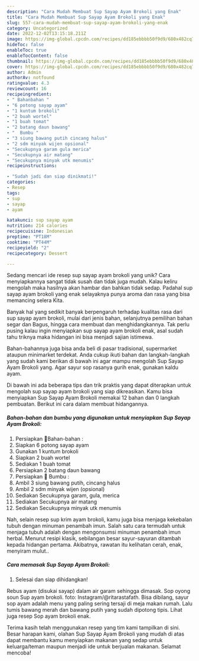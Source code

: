 ```yaml
---
description: "Cara Mudah Membuat Sup Sayap Ayam Brokoli yang Enak"
title: "Cara Mudah Membuat Sup Sayap Ayam Brokoli yang Enak"
slug: 557-cara-mudah-membuat-sup-sayap-ayam-brokoli-yang-enak
category: Uncategorized
date: 2022-12-02T13:15:18.211Z
image: https://img-global.cpcdn.com/recipes/dd185ebbbb50f9d9/680x482cq70/sup-sayap-ayam-brokoli-foto-resep-utama.jpg
hideToc: false
enableToc: true
enableTocContent: false
thumbnail: https://img-global.cpcdn.com/recipes/dd185ebbbb50f9d9/680x482cq70/sup-sayap-ayam-brokoli-foto-resep-utama.jpg
cover: https://img-global.cpcdn.com/recipes/dd185ebbbb50f9d9/680x482cq70/sup-sayap-ayam-brokoli-foto-resep-utama.jpg
author: Admin
authorAv: notfound
ratingvalue: 4.3
reviewcount: 16
recipeingredient:
- " Bahanbahan "
- "6 potong sayap ayam"
- "1 kuntum brokoli"
- "2 buah wortel"
- "1 buah tomat"
- "2 batang daun bawang"
- "  Bumbu "
- "3 siung bawang putih cincang halus"
- "2 sdm minyak wijen opsional"
- "Secukupnya garam gula merica"
- "Secukupnya air matang"
- "Secukupnya minyak utk menumis"
recipeinstructions:

- "Sudah jadi dan siap dinikmati!"
categories:
- Resep
tags:
- sup
- sayap
- ayam

katakunci: sup sayap ayam 
nutrition: 214 calories
recipecuisine: Indonesian
preptime: "PT18M"
cooktime: "PT44M"
recipeyield: "2"
recipecategory: Dessert

---
```





Sedang mencari ide resep sup sayap ayam brokoli yang unik? Cara menyiapkannya sangat tidak susah dan tidak juga mudah. Kalau keliru mengolah maka hasilnya akan hambar dan bahkan tidak sedap. Padahal sup sayap ayam brokoli yang enak selayaknya punya aroma dan rasa yang bisa memancing selera Kita.





Banyak hal yang sedikit banyak berpengaruh terhadap kualitas rasa dari sup sayap ayam brokoli, mulai dari jenis bahan, selanjutnya pemilihan bahan segar dan Bagus, hingga cara membuat dan menghidangkannya. Tak perlu pusing kalau ingin menyiapkan sup sayap ayam brokoli enak,      asal sudah tahu triknya maka hidangan ini bisa menjadi sajian istimewa.














Bahan-bahannya juga bisa anda beli di pasar tradisional, supermarket ataupun minimarket terdekat. Anda cukup ikuti bahan dan langkah-langkah yang sudah kami berikan di bawah ini agar mampu mengolah Sup Sayap Ayam Brokoli yang. Agar sayur sop rasanya gurih enak, gunakan kaldu ayam.






Di bawah ini ada beberapa tips dan trik praktis yang dapat diterapkan untuk mengolah sup sayap ayam brokoli yang siap dikreasikan. Kamu bisa menyiapkan Sup Sayap Ayam Brokoli memakai 12 bahan dan 0 langkah pembuatan. Berikut ini cara dalam membuat hidangannya.

<!--inarticleads1-->

##### Bahan-bahan dan bumbu yang digunakan untuk menyiapkan Sup Sayap Ayam Brokoli:

1. Persiapkan  📌Bahan-bahan :
1. Siapkan 6 potong sayap ayam
1. Gunakan 1 kuntum brokoli
1. Siapkan 2 buah wortel
1. Sediakan 1 buah tomat
1. Persiapkan 2 batang daun bawang
1. Persiapkan  📌 Bumbu :
1. Ambil 3 siung bawang putih, cincang halus
1. Ambil 2 sdm minyak wijen (opsional)
1. Sediakan Secukupnya garam, gula, merica
1. Sediakan Secukupnya air matang
1. Sediakan Secukupnya minyak utk menumis


Nah, selain resep sup krim ayam brokoli, kamu juga bisa menjaga kekebalan tubuh dengan minuman penambah imun. Salah satu cara termudah untuk menjaga tubuh adalah dengan mengonsumsi minuman penambah imun herbal. Menurut resipi klasik, sebilangan besar sayur-sayuran ditambah kepada hidangan pertama. Akibatnya, rawatan itu kelihatan cerah, enak, menyiram mulut.. 

<!--inarticleads2-->

##### Cara memasak Sup Sayap Ayam Brokoli:


1. Selesai dan siap dihidangkan!

Rebus ayam (disukai sayap) dalam air garam sehingga dimasak. Sop oyong soun Sup ayam brokoli. foto: Instagram/@ritarastafath. Bisa dibilang, sayur sop ayam adalah menu yang paling sering tersaji di meja makan rumah. Lalu tumis bawang merah dan bawang putih yang sudah dipotong tipis. Lihat juga resep Sop ayam brokoli enak. 

Terima kasih telah menggunakan resep yang tim kami tampilkan di sini. Besar harapan kami, olahan Sup Sayap Ayam Brokoli yang mudah di atas dapat membantu kamu menyiapkan makanan yang sedap untuk keluarga/teman maupun menjadi ide untuk berjualan makanan. Selamat mencoba!
